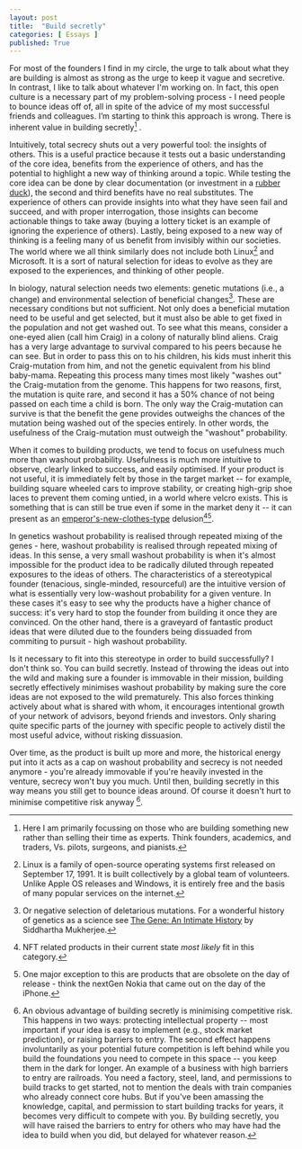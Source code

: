```yaml
---
layout: post
title:  "Build secretly"
categories: [ Essays ]
published: True
---
```


For most of the founders I find in my circle, the urge to talk about what they are building is almost as strong as the urge to keep it vague and secretive. In contrast, I like to talk about whatever I'm working on. In fact, this open culture is a necessary part of my problem-solving process - I need people to bounce ideas off of, all in spite of the advice of my most successful friends and colleagues. I’m starting to think this approach is wrong. There is inherent value in building secretly[^1] .

Intuitively, total secrecy shuts out a very powerful tool: the insights of others. This is a useful practice because it tests out a basic understanding of the core idea, benefits from the experience of others, and has the potential to highlight a new way of thinking around a topic. While testing the core idea can be done by clear documentation (or investment in a [rubber duck](https://en.wikipedia.org/wiki/Rubber_duck_debugging)), the second and third benefits have no real substitutes. The experience of others can provide insights into what they have seen fail and succeed, and with proper interrogation, those insights can become actionable things to take away (buying a lottery ticket is an example of ignoring the experience of others). Lastly, being exposed to a new way of thinking is a feeling many of us benefit from invisibly within our societies. The world where we all think similarly does not include both Linux[^2] and Microsoft. It is a sort of natural selection for ideas to evolve as they are exposed to the experiences, and thinking of other people. 

In biology, natural selection needs two elements: genetic mutations (i.e., a change) and environmental selection of beneficial changes[^3]. These are necessary conditions but not sufficient. Not only does a beneficial mutation need to be useful and get selected, but it must also be able to get fixed in the population and not get washed out. To see what this means, consider a one-eyed alien (call him Craig) in a colony of naturally blind aliens. Craig has a very large advantage to survival compared to his peers because he can see. But in order to pass this on to his children, his kids must inherit this Craig-mutation from him, and not the genetic equivalent from his blind baby-mama. Repeating this process many times most likely "washes out" the Craig-mutation from the genome. This happens for two reasons, first, the mutation is quite rare, and second it has a 50% chance of not being passed on each time a child is born. The only way the Craig-mutation can survive is that the benefit the gene provides outweighs the chances of the mutation being washed out of the species entirely. In other words, the usefulness of the Craig-mutation must outweigh the "washout" probability. 

When it comes to building products, we tend to focus on usefulness much more than washout probability. Usefulness is much more intuitive to observe, clearly linked to success, and easily optimised. If your product is not useful, it is immediately felt by those in the target market -- for example, building square wheeled cars to improve stability, or creating high-grip shoe laces to prevent them coming untied, in a world where velcro exists. This is something that is can still be true even if some in the market deny it -- it can present as an [emperor's-new-clothes-type](https://en.wikipedia.org/wiki/The_Emperor%27s_New_Clothes#Plot) delusion[^4][^5].

In genetics washout probability is realised through repeated mixing of the genes - here, washout probability is realised through repeated mixing of ideas. In this sense, a very small washout probability is when it's almost impossible for the product idea to be radically diluted through repeated exposures to the ideas of others. The characteristics of a stereotypical founder (tenacious, single-minded, resourceful) are the intuitive version of what is essentially very low-washout probability for a given venture. In these cases it's easy to see why the products have a higher chance of success: it's very hard to stop the founder from building it once they are convinced. On the other hand, there is a graveyard of fantastic product ideas that were diluted due to the founders being dissuaded from commiting to pursuit - high washout probability. 

Is it necessary to fit into this stereotype in order to build successfully? I don't think so. You can build secretly. Instead of throwing the ideas out into the wild and making sure a founder is immovable in their mission, building secretly effectively minimises washout probability by making sure the core ideas are not exposed to the wild prematurely. This also forces thinking actively about what is shared with whom, it encourages intentional growth of your network of advisors, beyond friends and investors. Only sharing quite specific parts of the journey with specific people to actively distil the most useful advice, without risking dissuasion. 

Over time, as the product is built up more and more, the historical energy put into it acts as a cap on washout probability and secrecy is not needed anymore - you're already immovable if you're heavily invested in the venture, secrecy won't buy you much. Until then, building secretly in this way means you still get to bounce ideas around. Of course it doesn't hurt to minimise competitive risk anyway [^6]. 

[^1]: Here I am primarily focussing on those who are building something new rather than selling their time as experts. Think founders, academics, and traders, Vs. pilots, surgeons, and pianists.

[^2]: Linux is a family of open-source operating systems first released on September 17, 1991. It is built collectively by a global team of volunteers. Unlike Apple OS releases and Windows, it is entirely free and the basis of many popular services on the internet. 

[^3]: Or negative selection of deletarious mutations. For a wonderful history of genetics as a science see [The Gene: An Intimate History](https://en.wikipedia.org/wiki/The_Gene:_An_Intimate_History) by Siddhartha Mukherjee.

[^4]: NFT related products in their current state _most likely_ fit in this category. 

[^5]: One major exception to this are products that are obsolete on the day of release - think the nextGen Nokia that came out on the day of the iPhone. 

[^6]: An obvious advantage of building secretly is minimising competitive risk. This happens in two ways: protecting intellectual property -- most important if your idea is easy to implement (e.g., stock market prediction), or raising barriers to entry. The second effect happens involuntarily as your potential future competition is left behind while you build the foundations you need to compete in this space --  you keep them in the dark for longer. An example of a business with high barriers to entry are railroads. You need a factory, steel, land, and permissions to build tracks to get started, not to mention the deals with train companies who already connect core hubs. But if you've been amassing the knowledge, capital, and permission to start building tracks for years, it becomes very difficult to compete with you. By building secretly, you will have raised the barriers to entry for others who may have had the idea to build when you did, but delayed for whatever reason.